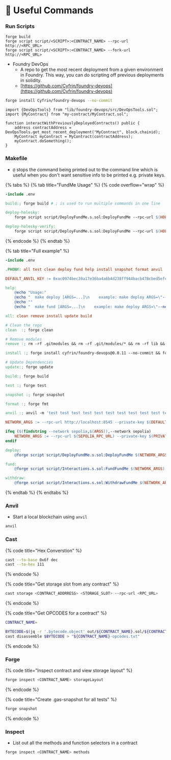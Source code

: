 # 🤝 Useful Commands

### Run Scripts

```
forge build
forge script script/<SCRIPT>:<CONTRACT_NAME> --rpc-url http://<RPC_URL>
forge script script/<SCRIPT>:<CONTRACT_NAME> --fork-url http://<RPC_URL>
```

* Foundry DevOps
  * A repo to get the most recent deployment from a given environment in Foundry. This way, you can do scripting off previous deployments in solidity.
  * [https://github.com/Cyfrin/foundry-devops](https://github.com/Cyfrin/foundry-devops)

```bash
forge install Cyfrin/foundry-devops --no-commit
```

```solidity
import {DevOpsTools} from "lib/foundry-devops/src/DevOpsTools.sol";
import {MyContract} from "my-contract/MyContract.sol";

function interactWithPreviouslyDeployedContracts() public {
    address contractAddress = DevOpsTools.get_most_recent_deployment("MyContract", block.chainid);
    MyContract myContract = MyContract(contractAddress);
    myContract.doSomething();
}
```

### Makefile

* `@` stops the command being printed out to the command line which is useful when you don't want sensitive info to be printed e.g. private keys.

{% tabs %}
{% tab title="FundMe Usage" %}
{% code overflow="wrap" %}
```makefile
-include .env

build:; forge build # ; is used to run multiple commands in one line

deploy-holesky:
	forge script script/DeployFundMe.s.sol:DeployFundMe --rpc-url $(HOLESKY_RPC_URL) --private-key $(HOLESKY_PRIVATE_KEY) --broadcast -vvvv

deploy-holesky-verify:
	forge script script/DeployFundMe.s.sol:DeployFundMe --rpc-url $(HOLESKY_RPC_URL) --private-key $(HOLESKY_PRIVATE_KEY) --broadcast --verify --etherscan-api-key $(ETHERSCAN_API_KEY) -vvvv
```
{% endcode %}
{% endtab %}

{% tab title="Full example" %}
```makefile
-include .env

.PHONY: all test clean deploy fund help install snapshot format anvil 

DEFAULT_ANVIL_KEY := 0xac0974bec39a17e36ba4a6b4d238ff944bacb478cbed5efcae784d7bf4f2ff80

help:
	@echo "Usage:"
	@echo "  make deploy [ARGS=...]\n    example: make deploy ARGS=\"--network sepolia\""
	@echo ""
	@echo "  make fund [ARGS=...]\n    example: make deploy ARGS=\"--network sepolia\""

all: clean remove install update build

# Clean the repo
clean  :; forge clean

# Remove modules
remove :; rm -rf .gitmodules && rm -rf .git/modules/* && rm -rf lib && touch .gitmodules && git add . && git commit -m "modules"

install :; forge install cyfrin/foundry-devops@0.0.11 --no-commit && forge install smartcontractkit/chainlink-brownie-contracts@0.6.1 --no-commit && forge install foundry-rs/forge-std@v1.5.3 --no-commit

# Update Dependencies
update:; forge update

build:; forge build

test :; forge test 

snapshot :; forge snapshot

format :; forge fmt

anvil :; anvil -m 'test test test test test test test test test test test junk' --steps-tracing --block-time 1

NETWORK_ARGS := --rpc-url http://localhost:8545 --private-key $(DEFAULT_ANVIL_KEY) --broadcast

ifeq ($(findstring --network sepolia,$(ARGS)),--network sepolia)
	NETWORK_ARGS := --rpc-url $(SEPOLIA_RPC_URL) --private-key $(PRIVATE_KEY) --broadcast --verify --etherscan-api-key $(ETHERSCAN_API_KEY) -vvvv
endif

deploy:
	@forge script script/DeployFundMe.s.sol:DeployFundMe $(NETWORK_ARGS)

fund:
	@forge script script/Interactions.s.sol:FundFundMe $(NETWORK_ARGS)

withdraw:
	@forge script script/Interactions.s.sol:WithdrawFundMe $(NETWORK_ARGS)
```
{% endtab %}
{% endtabs %}

### Anvil

* Start a local blockchain using `anvil`

```bash
anvil
```

### Cast

{% code title="Hex Converstion" %}
```bash
cast --to-base 0x6f dec
cast --to-hex 111
```
{% endcode %}

{% code title="Get storage slot from any contract" %}
```bash
cast storage <CONTRACT_ADDRRESS> <STORAGE_SLOT> --rpc-url <RPC_URL>
```
{% endcode %}

{% code title="Get OPCODES for a contract" %}
```bash
CONTRACT_NAME=

BYTECODE=$(jq -r '.bytecode.object' out/${CONTRACT_NAME}.sol/${CONTRACT_NAME}.json)
cast disassemble $BYTECODE > "${CONTRACT_NAME}-opcodes.txt"
```
{% endcode %}

### Forge

{% code title="Inspect contract and view storage layout" %}
```bash
forge inspect <CONTRACT_NAME> storageLayout
```
{% endcode %}

{% code title="Create .gas-snapshot for all tests" %}
```bash
forge snapshot
```
{% endcode %}

### Inspect

* List out all the methods and function selectors in a contract

```bash
forge inspect <CONTRACT_NAME> methods
```
